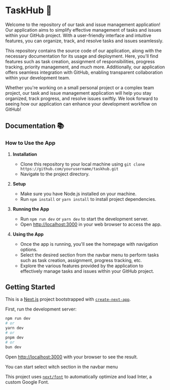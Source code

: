 # TaskHub 🚀

Welcome to the repository of our task and issue management application! Our application aims to simplify effective management of tasks and issues within your GitHub project. With a user-friendly interface and intuitive features, you can organize, track, and resolve tasks and issues seamlessly.

This repository contains the source code of our application, along with the necessary documentation for its usage and deployment. Here, you'll find features such as task creation, assignment of responsibilities, progress tracking, priority management, and much more. Additionally, our application offers seamless integration with GitHub, enabling transparent collaboration within your development team.

Whether you're working on a small personal project or a complex team project, our task and issue management application will help you stay organized, track progress, and resolve issues swiftly. We look forward to seeing how our application can enhance your development workflow on GitHub!

## Documentation 📚

### How to Use the App

1. **Installation**
   - Clone this repository to your local machine using `git clone https://github.com/yourusername/taskhub.git`
   - Navigate to the project directory.

2. **Setup**
   - Make sure you have Node.js installed on your machine.
   - Run `npm install` or `yarn install` to install project dependencies.

3. **Running the App**
   - Run `npm run dev` or `yarn dev` to start the development server.
   - Open [http://localhost:3000](http://localhost:3000) in your web browser to access the app.

4. **Using the App**
   - Once the app is running, you'll see the homepage with navigation options.
   - Select the desired section from the navbar menu to perform tasks such as task creation, assignment, progress tracking, etc.
   - Explore the various features provided by the application to effectively manage tasks and issues within your GitHub project.

## Getting Started

This is a [Next.js](https://nextjs.org/) project bootstrapped with [`create-next-app`](https://github.com/vercel/next.js/tree/canary/packages/create-next-app).

First, run the development server:

```bash
npm run dev
# or
yarn dev
# or
pnpm dev
# or
bun dev
```

Open [http://localhost:3000](http://localhost:3000) with your browser to see the result.

You can start select witch section in the navbar menu

This project uses [`next/font`](https://nextjs.org/docs/basic-features/font-optimization) to automatically optimize and load Inter, a custom Google Font.
